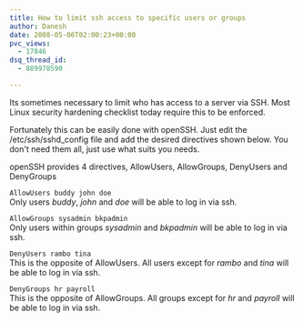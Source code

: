 ```yaml
---
title: How to limit ssh access to specific users or groups
author: Danesh
date: 2008-05-06T02:00:23+00:00
pvc_views:
  - 17846
dsq_thread_id:
  - 889978590

---
```

Its sometimes necessary to limit who has access to a server via SSH. Most Linux security hardening checklist today require this to be enforced.

Fortunately this can be easily done with openSSH. Just edit the /etc/ssh/sshd_config file and add the desired directives shown below. You don't need them all, just use what suits you needs.

openSSH provides 4 directives, AllowUsers, AllowGroups, DenyUsers and DenyGroups

`AllowUsers buddy john doe`  
Only users _buddy_, _john_ and _doe_ will be able to log in via ssh.

`AllowGroups sysadmin bkpadmin`  
Only users within groups _sysadmin_ and _bkpadmin_ will be able to log in via ssh.

`DenyUsers rambo tina`  
This is the opposite of AllowUsers. All users except for _rambo_ and _tina_ will be able to log in via ssh.

`DenyGroups hr payroll`  
This is the opposite of AllowGroups. All groups except for _hr_ and _payroll_ will be able to log in via ssh.